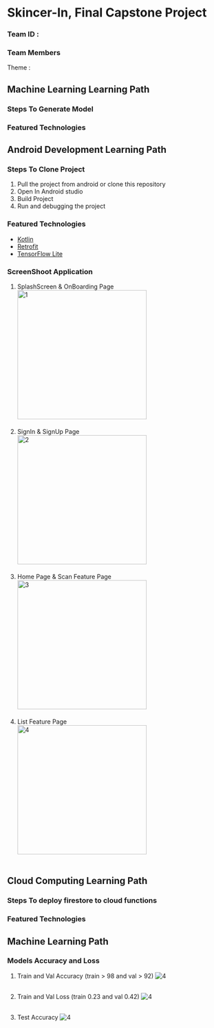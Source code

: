 # Skincer-In, Final Capstone Project
<masukin description>

### Team ID : 
  
### Team Members


Theme : 


## Machine Learning Learning Path
### Steps To Generate Model


### Featured Technologies


## Android Development Learning Path
### Steps To Clone Project
1. Pull the project from android or clone this repository
2. Open In Android studio
3. Build Project
4. Run and debugging the project

### Featured Technologies

* [Kotlin](kotlinlang.org)
* [Retrofit](square.github.io)
* [TensorFlow Lite](https://www.tensorflow.org/lite)
  
### ScreenShoot Application
1. SplashScreen & OnBoarding Page  <br>
<img src="https://github.com/alfiannnas/skincer-in/assets/87576161/833c4190-47b6-4e65-90a1-c55c6c8182b8" alt="1" width="auto" height="300"> <br><br>
2. SignIn & SignUp  Page <br>
<img src="https://github.com/alfiannnas/skincer-in/assets/87576161/3c03e8c8-1818-4b4d-a5ee-6e3937b6441e" alt="2" width="auto" height="300"> <br><br>
3. Home Page & Scan Feature Page <br>
<img src="https://github.com/alfiannnas/skincer-in/assets/87576161/26ef38c7-87de-4c3a-922f-1bd048dbd1df" alt="3" width="auto" height="300"> <br><br>
3. List Feature Page <br>
<img src="https://github.com/alfiannnas/skincer-in/assets/87576161/679118da-d5c7-4d66-8c52-f0022bfcf195" alt="4" width="auto" height="300"> <br><br>

## Cloud Computing Learning Path
### Steps To deploy firestore to cloud functions



### Featured Technologies
  
## Machine Learning Path
### Models Accuracy and Loss 
1. Train and Val Accuracy (train > 98 and val > 92)
<img src="https://github.com/alfiannnas/skincer-in/assets/99014018/98ea2975-eada-4a34-90f7-21cea51c6385" alt="4" width="auto" height="auto"> <br><br>

2. Train and Val Loss (train 0.23 and val 0.42)
<img src="https://github.com/alfiannnas/skincer-in/assets/99014018/7bfe58dc-8a52-4290-8c00-d04312c52afb" alt="4" width="auto" height="auto"> <br><br>
  
3. Test Accuracy 
<img src="https://github.com/alfiannnas/skincer-in/assets/99014018/e2f55920-15e1-4878-9e7f-cc6cbc755d23" alt="4" width="auto" height="auto"> <br><br>
